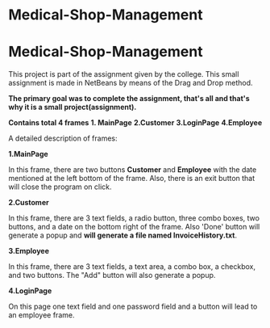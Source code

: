 # Medical-Shop-Management

# Medical-Shop-Management
This project is part of the assignment given by the college.
This small assignment is made in NetBeans by means of the Drag and Drop method.

**The primary goal was to complete the assignment, that's all and that's why it is a small project(assignment).**

**Contains total 4 frames**
**1. MainPage**
**2.Customer**
**3.LoginPage**
**4.Employee**

A detailed description of frames:

**1.MainPage**

In this frame, there are two buttons **Customer** and **Employee** with the date mentioned at the left bottom of the frame.
Also, there is an exit button that will close the program on click.

**2.Customer**

In this frame, there are 3 text fields, a radio button, three combo boxes, two buttons, and a date on the bottom right of the frame.
Also 'Done' button will generate a popup and **will generate a file named InvoiceHistory.txt**. 

**3.Employee**

In this frame, there are 3 text fields, a text area, a combo box, a checkbox, and two buttons. The "Add" button will also generate a popup.

**4.LoginPage**

On this page one text field and one password field and a button will lead to an employee frame.





